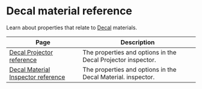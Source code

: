 # Decal material reference

Learn about properties that relate to [Decal](decals.md) materials.

| Page | Description |
| - | - |
|[Decal Projector reference](decal-projector-reference.md)|The properties and options in the Decal Projector inspector.|
|[Decal Material Inspector reference](decal-material-inspector-reference.md)|The properties and options in the Decal Material. inspector.|

